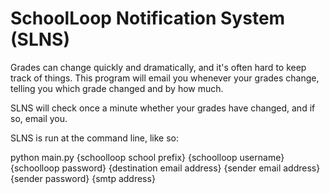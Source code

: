 SchoolLoop Notification System (SLNS)
=====================================

Grades can change quickly and dramatically, and it's often hard to keep track of things. This program will email you whenever your grades change, telling you which grade changed and by how much.

SLNS will check once a minute whether your grades have changed, and if so, email you.

SLNS is run at the command line, like so:

python main.py {schoolloop school prefix} {schoolloop username} {schoolloop password} {destination email address} {sender email address} {sender password} {smtp address}